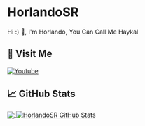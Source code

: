 # HorlandoSR
Hi :) 👋, I'm Horlando, You Can Call Me Haykal
<br>
## 🚶 Visit Me
[![Youtube](https://img.shields.io/badge/Youtube-FF0014?style=for-the-badge&logo=youtube&logoColor=white)](https://www.youtube.com/channel/UCgNw20utw8M3e6afru4JRZA)
## &#x1f4c8; GitHub Stats
<a href="https://github.com/HorlandoSR">
  <img align="center" src="https://github-readme-stats.vercel.app/api/top-langs/?username=HorlandoSR&layout=compact&hide_border=true" />
</a>
<a href="https://github.com/HorlandoSR">
  <img align="center" src="https://github-readme-stats.vercel.app/api?username=HorlandoSR&count_private=true&show_icons=true&hide_border=false&custom_title=My%20Github%20Stats&include_all_commits=true&hide=issues" alt="HorlandoSR GitHub Stats" />
</a>
